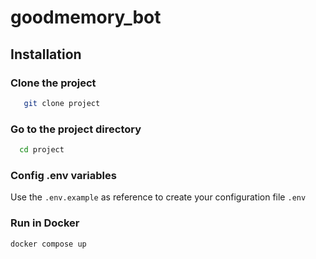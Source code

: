# goodmemory_bot

## Installation

### Clone the project
```bash
   git clone project
```
### Go to the project directory
```bash
  cd project
```

### Config .env variables
Use the `.env.example` as reference to create your configuration file `.env`

### Run in Docker
```bash
docker compose up
```
